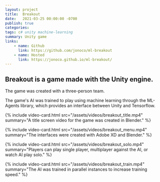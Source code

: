 ```yaml
---
layout: project
title:  Breakout
date:   2021-03-25 00:00:00 -0700
publish: true
categories: 
tags: c# unity machine-learning
summary: Unity game
links: 
    - name: Github
      link: https://github.com/jonoco/ml-breakout
    - name: Hosted
      link: https://jonoco.github.io/ml-breakout/
---
```

## Breakout is a game made with the Unity engine. 

The game was created with a three-person team. 

The game's AI was trained to play using machine learning through the ML-Agents library, which provides an interface between Unity and Tensorflow.

{% include video-card.html 
    src="/assets/videos/breakout_title.mp4"
    summary="A title screen video for the game was created in Blender." 
%}

{% include video-card.html 
    src="/assets/videos/breakout_menu.mp4"
    summary="The interfaces were created with Adobe XD and Blender." 
%}

{% include video-card.html 
    src="/assets/videos/breakout_solo.mp4"
    summary="Players can play single player, multiplayer against the AI, or watch AI play solo." 
%}

{% include video-card.html 
    src="/assets/videos/breakout_train.mp4"
    summary="The AI was trained in parallel instances to increase training speed." 
%}

